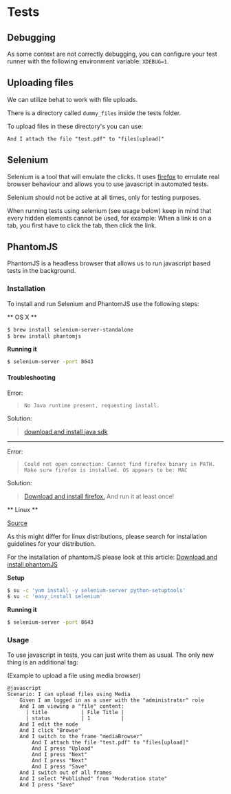 # Tests

## Debugging

As some context are not correctly debugging, you can configure your test runner with the following environment variable: `XDEBUG=1`.

## Uploading files

We can utilize behat to work with file uploads.

There is a directory called `dummy_files` inside the tests folder.

To upload files in these directory's you can use:

`And I attach the file "test.pdf" to "files[upload]"`

## Selenium

Selenium is a tool that will emulate the clicks. It uses [firefox](https://www.mozilla.org/nl/firefox/new/) to emulate
real browser behaviour and allows you to use javascript in automated tests.

Selenium should not be active at all times, only for testing purposes.

When running tests using selenium (see usage below) keep in mind that every hidden elements cannot
be used, for example: When a link is on a tab, you first have to click the tab, then click the link.

## PhantomJS

PhantomJS is a headless browser that allows us to run javascript based tests in the background.

### Installation

To install and run Selenium and PhantomJS use the following steps:

** OS X **

```bash
$ brew install selenium-server-standalone
$ brew install phantomjs
```

__Running it__
```bash
$ selenium-server -port 8643
```

#### Troubleshooting

Error:
> `No Java runtime present, requesting install.`

Solution:
> [download and install java sdk](http://www.oracle.com/technetwork/java/javase/downloads/jdk8-downloads-2133151.html)

_____________

Error:
> `Could not open connection: Cannot find firefox binary in PATH. Make sure firefox is installed. OS appears to be: MAC`

Solution:

> [Download and install firefox.](https://www.mozilla.org/nl/firefox/new/)
> And run it at least once!

** Linux **

[Source](http://www.thelinuxdaily.com/2011/07/how-to-install-and-use-selenium-server-in-linux/)

As this might differ for linux distributions, please search for installation guidelines for your distribution.

For the installation of phantomJS please look at this article:
[Download and install phantomJS](http://stackoverflow.com/questions/8778513/how-can-i-setup-run-phantomjs-on-ubuntu)

__Setup__
```bash
$ su -c 'yum install -y selenium-server python-setuptools'
$ su -c 'easy_install selenium'
```

__Running it__
```bash
$ selenium-server -port 8643
```

### Usage

To use javascript in tests, you can just write them as usual.
The only new thing is an additional tag:

(Example to upload a file using media browser)

```cucumber
@javascript
Scenario: I can upload files using Media
    Given I am logged in as a user with the "administrator" role
    And I am viewing a "file" content:
      | title           | File Title |
      | status          | 1          |
    And I edit the node
    And I click "Browse"
    And I switch to the frame "mediaBrowser"
        And I attach the file "test.pdf" to "files[upload]"
        And I press "Upload"
        And I press "Next"
        And I press "Next"
        And I press "Save"
    And I switch out of all frames
    And I select "Published" from "Moderation state"
    And I press "Save"
```
